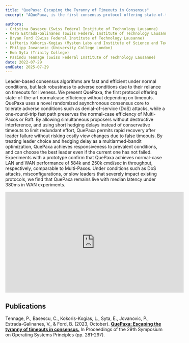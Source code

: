 ```yaml
---
title: "QuePaxa: Escaping the Tyranny of Timeouts in Consensus"
excerpt: "AQuePaxa, is the first consensus protocol offering state-of-the-art normalcase efficiency without depending on timeouts."

authors:
- Cristina Basescu (Swiss Federal Institute of Technology Lausanne)
- Vero Estrada-Galinanes (Swiss Federal Institute of Technology Lausanne)
- Bryan Ford (Swiss Federal Institute of Technology Lausanne)
- Lefteris Kokoris-Kogias (Mysten Labs and Institute of Science and Technology Austria)
- Philipp Jovanovic (University College London)
- Ewa Syta (Trinity College)
- Pasindu Tennage (Swiss Federal Institute of Technology Lausanne)
date: 2022-07-29 
endDate: 2025-07-29
---
```


Leader-based consensus algorithms are fast and efficient under normal conditions, but lack robustness to adverse conditions due to their reliance on timeouts for liveness. 
We present QuePaxa, the first protocol offering state-of-the-art normalcase efficiency without depending on timeouts.  QuePaxa uses a novel randomized asynchronous consensus core to tolerate adverse conditions such as denial-of-service (DoS) attacks, while a one-round-trip fast path preserves the normal-case efficiency of Multi-Paxos or Raft. By allowing simultaneous proposers without destructive interference, and using short hedging delays instead of conservative timeouts to limit redundant effort, QuePaxa permits rapid recovery after leader failure without risking costly view changes due to false timeouts. By treating leader choice and hedging delay as a multiarmed-bandit optimization, QuePaxa achieves responsiveness to prevalent conditions, and can choose the best leader even if the current one has not failed. Experiments with a prototype confirm that QuePaxa achieves normal-case LAN and WAN performance of 584k and 250k cmd/sec in throughput, respectively, comparable to Multi-Paxos. Under conditions such as DoS attacks, misconfigurations, or slow leaders that severely impact existing protocols, we find that QuePaxa remains live with median latency under 380ms in WAN experiments.

<iframe width="560" height="315" src="https://www.youtube.com/embed/kZMma6jbhqM?si=Ml1wTSXlYXkfPHmm" title="YouTube video player" frameborder="0" allow="accelerometer; autoplay; clipboard-write; encrypted-media; gyroscope; picture-in-picture; web-share" referrerpolicy="strict-origin-when-cross-origin" allowfullscreen></iframe>

## Publications

Tennage, P., Basescu, C., Kokoris-Kogias, L., Syta, E., Jovanovic, P., Estrada-Galinanes, V., & Ford, B. (2023, October).  **[QuePaxa: Escaping the tyranny of timeouts in consensus.](https://dl.acm.org/doi/pdf/10.1145/3600006.3613150)** In Proceedings of the 29th Symposium on Operating Systems Principles (pp. 281-297).